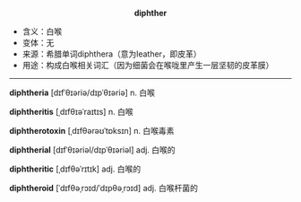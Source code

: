 
**<center>diphther</center>**

- <span class="definition">含义：白喉</span>
- <span class="definition">变体：无</span>
- <span class="definition">来源：希腊单词diphthera（意为leather，即皮革）</span>
- <span class="definition">用途：构成白喉相关词汇（因为细菌会在喉咙里产生一层坚韧的皮革膜）</span>


---


<span class="vocabulary">**diphtheria**</span> [dɪfˈθɪəriə/dɪpˈθɪəriə] n. 白喉

<span class="vocabulary">**diphtheritis**</span> [ˌdɪfθɪəˈraɪtɪs] n. 白喉

<span class="vocabulary">**diphtherotoxin**</span> [ˌdɪfθərəʊˈtɒksɪn] n. 白喉毒素

<span class="vocabulary">**diphtherial**</span> [dɪfˈθɪəriəl/dɪpˈθɪəriəl] adj. 白喉的

<span class="vocabulary">**diphtheritic**</span> [ˌdɪfθəˈrɪtɪk] adj. 白喉的

<span class="vocabulary">**diphtheroid**</span> [ˈdɪfθəˌrɔɪd/ˈdɪpθəˌrɔɪd] adj. 白喉杆菌的
